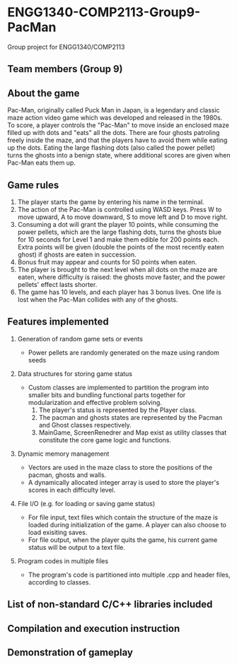 # ENGG1340-COMP2113-Group9-PacMan
Group project for ENGG1340/COMP2113 

## Team members (Group 9)

## About the game

Pac-Man, originally called Puck Man in Japan, is a legendary and classic maze action video game which was developed and released in the 1980s. To score, a player controls the "Pac-Man" to move inside an enclosed maze filled up with dots and "eats" all the dots. There are four ghosts patroling freely inside the maze, and that the players have to avoid them while eating up the dots. Eating the large flashing dots (also called the power pellet) turns the ghosts into a benign state, where additional scores are given when Pac-Man eats them up.

## Game rules

1. The player starts the game by entering his name in the terminal.
2. The action of the Pac-Man is controlled using WASD keys. Press W to move upward, A to move downward, S to move left and D to move right.
3. Consuming a dot will grant the player 10 points, while consuming the power pellets, which are the large flashing dots, turns the ghosts blue for 10 seconds for Level 1 and make them edible for 200 points each. Extra points will be given (double the points of the most recently eaten ghost) if ghosts are eaten in succession.
4. Bonus fruit may appear and counts for 50 points when eaten.
5. The player is brought to the next level when all dots on the maze are eaten, where difficulty is raised: the ghosts move faster, and the power pellets' effect lasts shorter.
6. The game has 10 levels, and each player has 3 bonus lives. One life is lost when the Pac-Man collides with any of the ghosts.


## Features implemented
1.  Generation of random game sets or events
    * Power pellets are randomly generated on the maze using random seeds

2.  Data structures for storing game status
    * Custom classes are implemented to partition the program into smaller bits and bundling functional parts together for modularization and effective problem solving.
        1. The player's status is represented by the Player class.
        2. The pacman and ghosts states are represented by the Pacman and Ghost classes respectively.
        3. MainGame, ScreenRenedrer and Map exist as utility classes that constitute the core game logic and functions.

3.  Dynamic memory management
    * Vectors are used in the maze class to store the positions of the pacman, ghosts and walls.
    * A dynamically allocated integer array is used to store the player's scores in each difficulty level.

4.  File I/O (e.g. for loading or saving game status)
    * For file input, text files which contain the structure of the maze is loaded during initialization of the game. A player can also choose to load exisiting saves.
    * For file output, when the player quits the game, his current game status will be output to a text file. 

5.  Program codes in multiple files
    * The program's code is partitioned into multiple .cpp and header files, according to classes.

## List of non-standard C/C++ libraries included

## Compilation and execution instruction

## Demonstration of gameplay

